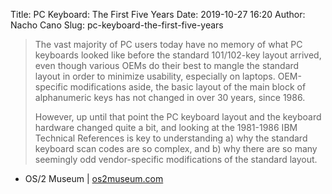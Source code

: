 Title: PC Keyboard: The First Five Years
Date: 2019-10-27 16:20
Author: Nacho Cano
Slug: pc-keyboard-the-first-five-years

> The vast majority of PC users today have no memory of what PC keyboards
> looked like before the standard 101/102-key layout arrived, even though
> various OEMs do their best to mangle the standard layout in order to minimize
> usability, especially on laptops. OEM-specific modifications aside, the basic
> layout of the main block of alphanumeric keys has not changed in over 30
> years, since 1986.
>
> However, up until that point the PC keyboard layout and the keyboard hardware
> changed quite a bit, and looking at the 1981-1986 IBM Technical References is
> key to understanding a) why the standard keyboard scan codes are so complex,
> and b) why there are so many seemingly odd vendor-specific modifications of
> the standard layout.

- OS/2 Museum | [os2museum.com][]

  [os2museum.com]: http://www.os2museum.com/wp/pc-keyboard-the-first-five-years/
    "PC Keyboard: The First Five Years"
